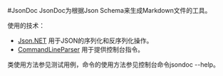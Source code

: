 #JsonDoc
JsonDoc为根据Json Schema来生成Markdown文件的工具。

使用的技术：

- [Json.NET](http://james.newtonking.com/ "Json.Net") 用于JSON的序列化和反序列化操作。
- [CommandLineParser](http://commandline.codeplex.com/ "CommandLineParser") 用于提供控制台指令。

类使用方法参见测试用例，命令的使用方法参见控制台命令jsondoc --help。